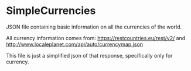 # SimpleCurrencies
JSON file containing basic information on all the currencies of the world. 

All currency information comes from: 
https://restcountries.eu/rest/v2/ and http://www.localeplanet.com/api/auto/currencymap.json

This file is just a simplified json of that response, specifically only for currency.
